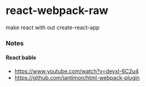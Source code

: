 # react-webpack-raw

make react with out create-react-app





### Notes

#### React bable
- https://www.youtube.com/watch?v=deyxI-6C2u4
- https://github.com/jantimon/html-webpack-plugin
